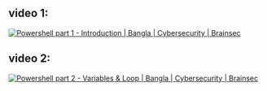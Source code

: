 ## video 1:
[![Powershell part 1 - Introduction | Bangla | Cybersecurity | Brainsec](https://thumbs.video-to-markdown.com/2056e58b.jpg)](https://youtu.be/AWc-gmbfGK0)
<br>

## video 2:
[![Powershell part 2 - Variables & Loop | Bangla | Cybersecurity | Brainsec](https://thumbs.video-to-markdown.com/af5c5757.jpg)](https://youtu.be/y8YYP7QGSG8)



